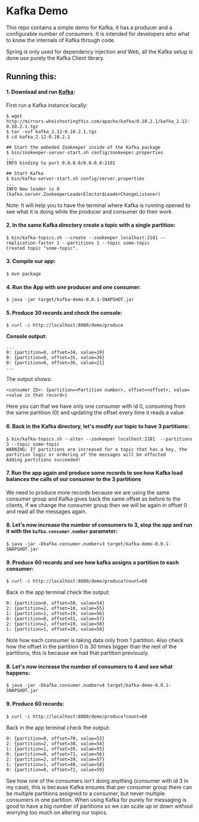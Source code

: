 # Kafka Demo

This repo contains a simple demo for Kafka, it has a producer and a configurable number of consumers. It is intended for developers who what to know the internals of Kafka through code.

Spring is only used for dependency injection and Web, all the Kafka setup is done use purely the Kafka Client library.

## Running this:

#### 1. Download and run [Kafka](https://kafka.apache.org/downloads):
First run a Kafka instance locally:
```
$ wget http://mirrors.whoishostingthis.com/apache/kafka/0.10.2.1/kafka_2.12-0.10.2.1.tgz
$ tar -xvf kafka_2.12-0.10.2.1.tgz
$ cd kafka_2.12-0.10.2.1

## Start the embeded Zookeeper inside of the Kafka package
$ bin/zookeeper-server-start.sh config/zookeeper.properties
...
INFO binding to port 0.0.0.0/0.0.0.0:2181

## Start Kafka
$ bin/kafka-server-start.sh config/server.properties
...
INFO New leader is 0 (kafka.server.ZookeeperLeaderElector$LeaderChangeListener)
```
Note: It will help you to have the terminal where Kafka is running opened to see what it is doing while the producer and consumer do their work

#### 2. In the same Kafka directory create a topic with a single partition:
```
$ bin/kafka-topics.sh --create --zookeeper localhost:2181 --replication-factor 1 --partitions 1 --topic some-topic
Created topic "some-topic".
```

#### 3. Compile our app:
```
$ mvn package
```

#### 4. Run the App with one producer and one consumer:
```
$ java -jar target/kafka-demo-0.0.1-SNAPSHOT.jar
```

#### 5. Produce 30 records and check the console:
```
$ curl -i http://localhost:8080/demo/produce
```
**Console output:**  
```
...
0: {partition=0, offset=34, value=19}
0: {partition=0, offset=35, value=20}
0: {partition=0, offset=36, value=21}
...
```
The output shows:  
```
<consumer ID>: {partition=<Partition number>, offset=<offset>, value=<value in that record>}
```

Here you can that we have only one consumer with id 0, consuming from the same partition (0) and updating the offset every time it reads a value

#### 6. Back in the Kafka directory, let's modify our topic to have 3 partitions:
```
$ bin/kafka-topics.sh --alter --zookeeper localhost:2181  --partitions 3 --topic some-topic
WARNING: If partitions are increased for a topic that has a key, the partition logic or ordering of the messages will be affected
Adding partitions succeeded!
```

#### 7. Run the app again and produce some records to see how Kafka load balances the calls of our consumer to the 3 partitions
We need to produce more records because we are using the same consumer group and Kafka gives back the same offset as before to the clients, if we change the consumer group then we will be again in offset 0 and read all the messages again.

#### 8. Let's now increase the number of consumers to 3, stop the app and run it with the `kafka.consumer.number` parameter:
```
$ java -jar -Dkafka.consumer.number=3 target/kafka-demo-0.0.1-SNAPSHOT.jar
```

#### 9. Produce 60 records and see how kafka assigns a partition to each consumer:
```
$ curl -i http://localhost:8080/demo/produce?count=60
```

Back in the app terminal check the output:
```
0: {partition=0, offset=50, value=54}
2: {partition=2, offset=18, value=55}
1: {partition=1, offset=19, value=56}
0: {partition=0, offset=51, value=57}
2: {partition=2, offset=19, value=58}
1: {partition=1, offset=20, value=59}
```

Note how each consumer is taking data only from 1 partition. Also check how the offset in the partition 0 is 30 times bigger than the rest of the partitions, this is because we had that partition previously.

#### 8. Let's now increase the number of consumers to 4 and see what happens:
```
$ java -jar -Dkafka.consumer.number=4 target/kafka-demo-0.0.1-SNAPSHOT.jar
```

#### 9. Produce 60 records:
```
$ curl -i http://localhost:8080/demo/produce?count=60
```

Back in the app terminal check the output:
```
0: {partition=0, offset=70, value=53}
2: {partition=2, offset=38, value=54}
1: {partition=1, offset=39, value=55}
0: {partition=0, offset=71, value=56}
2: {partition=2, offset=39, value=57}
1: {partition=1, offset=40, value=58}
0: {partition=0, offset=72, value=59}
```

See how one of the consumers isn't doing anything (consumer with id 3 in my case), this is because Kafka ensures that 
per consumer group there can be multiple partitions assigned to a consumer, but never multiple consumers in one partition. 
When using Kafka for purely for messaging is good to have a big number of partitions so we can scale up or down without 
worrying too much on altering our topics. 

